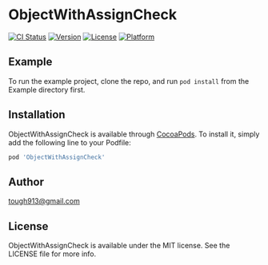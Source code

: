 # ObjectWithAssignCheck

[![CI Status](https://img.shields.io/travis/8047768/ObjectWithAssignCheck.svg?style=flat)](https://travis-ci.org/8047768/ObjectWithAssignCheck)
[![Version](https://img.shields.io/cocoapods/v/ObjectWithAssignCheck.svg?style=flat)](https://cocoapods.org/pods/ObjectWithAssignCheck)
[![License](https://img.shields.io/cocoapods/l/ObjectWithAssignCheck.svg?style=flat)](https://cocoapods.org/pods/ObjectWithAssignCheck)
[![Platform](https://img.shields.io/cocoapods/p/ObjectWithAssignCheck.svg?style=flat)](https://cocoapods.org/pods/ObjectWithAssignCheck)

## Example

To run the example project, clone the repo, and run `pod install` from the Example directory first.

## Installation

ObjectWithAssignCheck is available through [CocoaPods](https://cocoapods.org). To install
it, simply add the following line to your Podfile:

```ruby
pod 'ObjectWithAssignCheck'
```

## Author

tough913@gmail.com

## License

ObjectWithAssignCheck is available under the MIT license. See the LICENSE file for more info.
